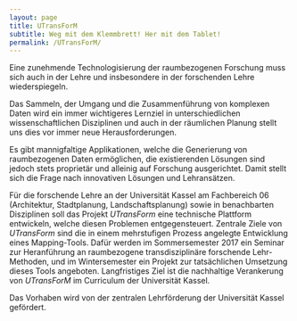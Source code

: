 ```yaml
---
layout: page
title: UTransForM
subtitle: Weg mit dem Klemmbrett! Her mit dem Tablet!
permalink: /UTransForM/
---
```


Eine zunehmende Technologisierung der raumbezogenen Forschung muss sich auch in der Lehre und insbesondere in der forschenden Lehre wiederspiegeln.

Das Sammeln, der Umgang und die Zusammenführung von komplexen Daten wird ein immer wichtigeres Lernziel in unterschiedlichen wissenschaftlichen Disziplinen und auch in der räumlichen Planung stellt uns dies vor immer neue Herausforderungen.

Es gibt mannigfaltige Applikationen, welche die Generierung von raumbezogenen Daten ermöglichen, die existierenden Lösungen sind jedoch stets proprietär und alleinig auf Forschung ausgerichtet. Damit stellt sich die Frage nach innovativen Lösungen und Lehransätzen.

Für die forschende Lehre an der Universität Kassel am Fachbereich 06 (Architektur, Stadtplanung, Landschaftsplanung) sowie in benachbarten Disziplinen soll das Projekt *UTransForm* eine technische Plattform entwickeln, welche diesen Problemen entgegensteuert.  Zentrale Ziele von *UTransForm* sind die in einem mehrstufigen Prozess angelegte Entwicklung eines Mapping-Tools. Dafür werden im Sommersemester 2017 ein Seminar zur Heranführung an raumbezogene transdisziplinäre forschende Lehr-Methoden, und im Wintersemester ein Projekt zur tatsächlichen Umsetzung dieses Tools angeboten. Langfristiges Ziel ist die nachhaltige Verankerung von *UTransForM* im Curriculum der Universität Kassel.

Das Vorhaben wird  von der zentralen Lehrförderung der Universität Kassel gefördert.
